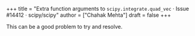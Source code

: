+++
title = "Extra function arguments to `scipy.integrate.quad_vec` · Issue #14412 · scipy/scipy"
author = ["Chahak Mehta"]
draft = false
+++

This can be a good problem to try and resolve.
